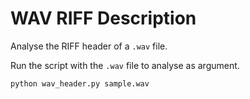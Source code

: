 # WAV RIFF Description

Analyse the RIFF header of a `.wav` file.


Run the script with the `.wav` file to analyse as argument.
```
python wav_header.py sample.wav
```